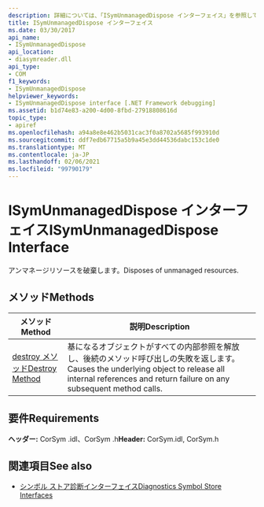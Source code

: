 ```yaml
---
description: 詳細については、「ISymUnmanagedDispose インターフェイス」を参照してください。
title: ISymUnmanagedDispose インターフェイス
ms.date: 03/30/2017
api_name:
- ISymUnmanagedDispose
api_location:
- diasymreader.dll
api_type:
- COM
f1_keywords:
- ISymUnmanagedDispose
helpviewer_keywords:
- ISymUnmanagedDispose interface [.NET Framework debugging]
ms.assetid: b1d74e83-a200-4d00-8fbd-27918808616d
topic_type:
- apiref
ms.openlocfilehash: a94a8e8e462b5031cac3f0a8702a5685f993910d
ms.sourcegitcommit: ddf7edb67715a5b9a45e3dd44536dabc153c1de0
ms.translationtype: MT
ms.contentlocale: ja-JP
ms.lasthandoff: 02/06/2021
ms.locfileid: "99790179"
---
```

# <a name="isymunmanageddispose-interface"></a><span data-ttu-id="d19fc-103">ISymUnmanagedDispose インターフェイス</span><span class="sxs-lookup"><span data-stu-id="d19fc-103">ISymUnmanagedDispose Interface</span></span>

<span data-ttu-id="d19fc-104">アンマネージリソースを破棄します。</span><span class="sxs-lookup"><span data-stu-id="d19fc-104">Disposes of unmanaged resources.</span></span>  
  
## <a name="methods"></a><span data-ttu-id="d19fc-105">メソッド</span><span class="sxs-lookup"><span data-stu-id="d19fc-105">Methods</span></span>  
  
|<span data-ttu-id="d19fc-106">メソッド</span><span class="sxs-lookup"><span data-stu-id="d19fc-106">Method</span></span>|<span data-ttu-id="d19fc-107">説明</span><span class="sxs-lookup"><span data-stu-id="d19fc-107">Description</span></span>|  
|------------|-----------------|  
|[<span data-ttu-id="d19fc-108">destroy メソッド</span><span class="sxs-lookup"><span data-stu-id="d19fc-108">Destroy Method</span></span>](isymunmanageddispose-destroy-method.md)|<span data-ttu-id="d19fc-109">基になるオブジェクトがすべての内部参照を解放し、後続のメソッド呼び出しの失敗を返します。</span><span class="sxs-lookup"><span data-stu-id="d19fc-109">Causes the underlying object to release all internal references and return failure on any subsequent method calls.</span></span>|  
  
## <a name="requirements"></a><span data-ttu-id="d19fc-110">要件</span><span class="sxs-lookup"><span data-stu-id="d19fc-110">Requirements</span></span>  

 <span data-ttu-id="d19fc-111">**ヘッダー:** CorSym .idl、CorSym .h</span><span class="sxs-lookup"><span data-stu-id="d19fc-111">**Header:** CorSym.idl, CorSym.h</span></span>  
  
## <a name="see-also"></a><span data-ttu-id="d19fc-112">関連項目</span><span class="sxs-lookup"><span data-stu-id="d19fc-112">See also</span></span>

- [<span data-ttu-id="d19fc-113">シンボル ストア診断インターフェイス</span><span class="sxs-lookup"><span data-stu-id="d19fc-113">Diagnostics Symbol Store Interfaces</span></span>](diagnostics-symbol-store-interfaces.md)
